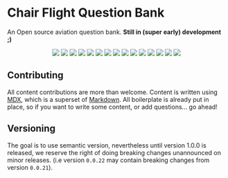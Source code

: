 # Chair Flight Question Bank

An Open source aviation question bank. **Still in (super early) development ;)**

<p align="center">
  <img src="https://img.shields.io/badge/coverage%20010-3%2F507%201%25-red" />
  <img src="https://img.shields.io/badge/coverage%20021-114%2F662%2017%25-red" />
  <img src="https://img.shields.io/badge/coverage%20022-0%2F471%200%25-red" />
  <img src="https://img.shields.io/badge/coverage%20031-0%2F86%200%25-red" />
  <img src="https://img.shields.io/badge/coverage%20032-0%2F243%200%25-red" />
  <img src="https://img.shields.io/badge/coverage%20033-0%2F118%200%25-red" />
  <img src="https://img.shields.io/badge/coverage%20034-0%2F85%200%25-red" />
  <img src="https://img.shields.io/badge/coverage%20040-0%2F363%200%25-red" />
  <img src="https://img.shields.io/badge/coverage%20050-0%2F465%200%25-red" />
  <img src="https://img.shields.io/badge/coverage%20061-0%2F119%200%25-red" />
  <img src="https://img.shields.io/badge/coverage%20062-58%2F328%2018%25-red" />
  <img src="https://img.shields.io/badge/coverage%20071-0%2F388%200%25-red" />
  <img src="https://img.shields.io/badge/coverage%20081-0%2F498%200%25-red" />
  <img src="https://img.shields.io/badge/coverage%20082-0%2F204%200%25-red" />
  <img src="https://img.shields.io/badge/coverage%20090-0%2F79%200%25-red" />
</p>

## Contributing

All content contributions are more than welcome. Content is written using
[MDX](https://mdxjs.com/), which is a superset of
[Markdown](https://en.wikipedia.org/wiki/Markdown). All boilerplate is already
put in place, so if you want to write some content, or add questions... go
ahead!

## Versioning

The goal is to use semantic version, nevertheless until version 1.0.0 is
released, we reserve the right of doing breaking changes unannounced on minor
releases. (i.e version `0.0.22` may contain breaking changes from version
`0.0.21`).
